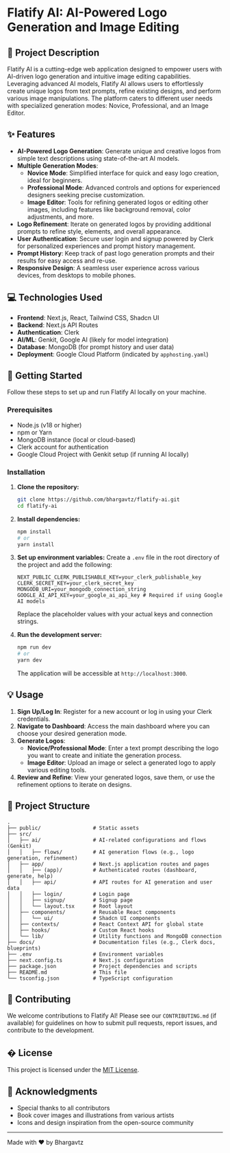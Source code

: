 # Flatify AI: AI-Powered Logo Generation and Image Editing

## 🚀 Project Description

Flatify AI is a cutting-edge web application designed to empower users with AI-driven logo generation and intuitive image editing capabilities. Leveraging advanced AI models, Flatify AI allows users to effortlessly create unique logos from text prompts, refine existing designs, and perform various image manipulations. The platform caters to different user needs with specialized generation modes: Novice, Professional, and an Image Editor.

## ✨ Features

*   **AI-Powered Logo Generation**: Generate unique and creative logos from simple text descriptions using state-of-the-art AI models.
*   **Multiple Generation Modes**:
    *   **Novice Mode**: Simplified interface for quick and easy logo creation, ideal for beginners.
    *   **Professional Mode**: Advanced controls and options for experienced designers seeking precise customization.
    *   **Image Editor**: Tools for refining generated logos or editing other images, including features like background removal, color adjustments, and more.
*   **Logo Refinement**: Iterate on generated logos by providing additional prompts to refine style, elements, and overall appearance.
*   **User Authentication**: Secure user login and signup powered by Clerk for personalized experiences and prompt history management.
*   **Prompt History**: Keep track of past logo generation prompts and their results for easy access and re-use.
*   **Responsive Design**: A seamless user experience across various devices, from desktops to mobile phones.

## 💻 Technologies Used

*   **Frontend**: Next.js, React, Tailwind CSS, Shadcn UI
*   **Backend**: Next.js API Routes
*   **Authentication**: Clerk
*   **AI/ML**: Genkit, Google AI (likely for model integration)
*   **Database**: MongoDB (for prompt history and user data)
*   **Deployment**: Google Cloud Platform (indicated by `apphosting.yaml`)

## 🏁 Getting Started

Follow these steps to set up and run Flatify AI locally on your machine.

### Prerequisites

*   Node.js (v18 or higher)
*   npm or Yarn
*   MongoDB instance (local or cloud-based)
*   Clerk account for authentication
*   Google Cloud Project with Genkit setup (if running AI locally)

### Installation

1.  **Clone the repository:**
    ```bash
    git clone https://github.com/bhargavtz/flatify-ai.git
    cd flatify-ai
    ```

2.  **Install dependencies:**
    ```bash
    npm install
    # or
    yarn install
    ```

3.  **Set up environment variables:**
    Create a `.env` file in the root directory of the project and add the following:

    ```env
    NEXT_PUBLIC_CLERK_PUBLISHABLE_KEY=your_clerk_publishable_key
    CLERK_SECRET_KEY=your_clerk_secret_key
    MONGODB_URI=your_mongodb_connection_string
    GOOGLE_AI_API_KEY=your_google_ai_api_key # Required if using Google AI models
    ```
    Replace the placeholder values with your actual keys and connection strings.

4.  **Run the development server:**
    ```bash
    npm run dev
    # or
    yarn dev
    ```

    The application will be accessible at `http://localhost:3000`.

## 💡 Usage

1.  **Sign Up/Log In**: Register for a new account or log in using your Clerk credentials.
2.  **Navigate to Dashboard**: Access the main dashboard where you can choose your desired generation mode.
3.  **Generate Logos**:
    *   **Novice/Professional Mode**: Enter a text prompt describing the logo you want to create and initiate the generation process.
    *   **Image Editor**: Upload an image or select a generated logo to apply various editing tools.
4.  **Review and Refine**: View your generated logos, save them, or use the refinement options to iterate on designs.

## 📁 Project Structure

```
.
├── public/                 # Static assets
├── src/
│   ├── ai/                 # AI-related configurations and flows (Genkit)
│   │   ├── flows/          # AI generation flows (e.g., logo generation, refinement)
│   ├── app/                # Next.js application routes and pages
│   │   ├── (app)/          # Authenticated routes (dashboard, generate, help)
│   │   ├── api/            # API routes for AI generation and user data
│   │   ├── login/          # Login page
│   │   ├── signup/         # Signup page
│   │   └── layout.tsx      # Root layout
│   ├── components/         # Reusable React components
│   │   └── ui/             # Shadcn UI components
│   ├── contexts/           # React Context API for global state
│   ├── hooks/              # Custom React hooks
│   └── lib/                # Utility functions and MongoDB connection
├── docs/                   # Documentation files (e.g., Clerk docs, blueprints)
├── .env                    # Environment variables
├── next.config.ts          # Next.js configuration
├── package.json            # Project dependencies and scripts
├── README.md               # This file
└── tsconfig.json           # TypeScript configuration
```

## 🤝 Contributing

We welcome contributions to Flatify AI! Please see our `CONTRIBUTING.md` (if available) for guidelines on how to submit pull requests, report issues, and contribute to the development.

## � License

This project is licensed under the [MIT License](LICENSE).


## 🙏 Acknowledgments

- Special thanks to all contributors
- Book cover images and illustrations from various artists
- Icons and design inspiration from the open-source community

---
Made with ❤️ by Bhargavtz
